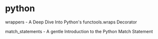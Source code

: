 # python

wrappers - A Deep Dive Into Python's functools.wraps Decorator

match_statements - A gentle Introduction to the Python Match Statement
